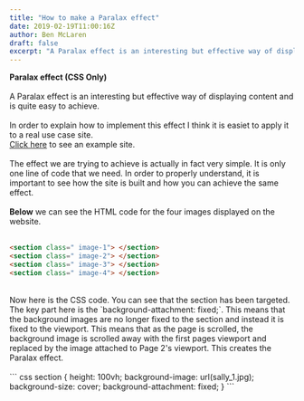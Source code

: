 ```yaml
---
title: "How to make a Paralax effect"
date: 2019-02-19T11:00:16Z
author: Ben McLaren
draft: false
excerpt: "A Paralax effect is an interesting but effective way of displaying content and is quite easy to achieve."
---
```


**Paralax effect (CSS Only)**
<br>
<br>
A Paralax effect is an interesting but effective way of displaying content and is quite easy to achieve.
<br>
<br>
In order to explain how to implement this effect I think it is easiet to apply it to a real use case site.
<br>
<a class="email" href="https://sallyhartportfolio.superhi.com/" target="_blank">Click here</a> to see an example site.
<br>
<br>
The effect we are trying to achieve is actually in fact very simple. It is only one line of code that we need. In order to properly understand, it is important to see how the site is built and how you can achieve the same effect.
<br>
<br>
**Below** we can see the HTML code for the four images displayed on the website.
<br>
<br>
``` html
<section class=" image-1"> </section>
<section class=" image-2"> </section>
<section class=" image-3"> </section>
<section class=" image-4"> </section>
```
<br>
Now here is the CSS code. You can see that the section has been targeted. The key part here is the `background-attachment: fixed;`. This means that the background images are no longer fixed to the section and instead it is fixed to the viewport. This means that as the page is scrolled, the background image is scrolled away with the first pages viewport and replaced by the image attached to Page 2's viewport. This creates the Paralax effect.
<br>
<br>
``` css
section {
 height: 100vh;
 background-image: url(sally_1.jpg);
 background-size: cover;
 background-attachment:  fixed;
}
```
